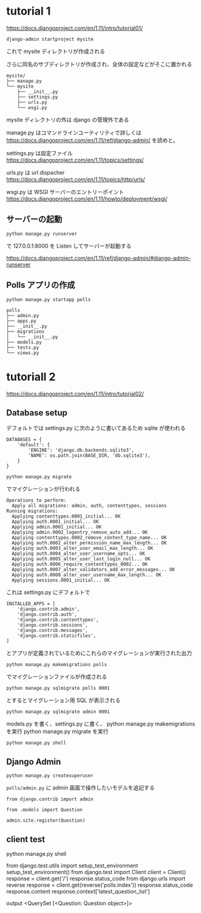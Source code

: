 # tutorial 1

https://docs.djangoproject.com/en/1.11/intro/tutorial01/

```
django-admin startproject mysite
```

これで mysite ディレクトリが作成される

さらに同名のサブディレクトリが作成され、全体の設定などがそこに置かれる

```
mysite/
├── manage.py
└── mysite
    ├── __init__.py
    ├── settings.py
    ├── urls.py
    └── wsgi.py
```

mysite ディレクトリの外は django の管理外である

manage.py はコマンドラインユーティリティで詳しくは
https://docs.djangoproject.com/en/1.11/ref/django-admin/
を読めと。

settings.py は設定ファイル
https://docs.djangoproject.com/en/1.11/topics/settings/

urls.py は url dispacher
https://docs.djangoproject.com/en/1.11/topics/http/urls/

wsgi.py は WSGI サーバーのエントリーポイント
https://docs.djangoproject.com/en/1.11/howto/deployment/wsgi/

## サーバーの起動

```
python manage.py runserver
```

で 127.0.0.1:8000 を Listen してサーバーが起動する

https://docs.djangoproject.com/en/1.11/ref/django-admin/#django-admin-runserver

## Polls アプリの作成

```
python manage.py startapp polls
```

```
polls
├── admin.py
├── apps.py
├── __init__.py
├── migrations
│   └── __init__.py
├── models.py
├── tests.py
└── views.py
```


# tutoriall 2

https://docs.djangoproject.com/en/1.11/intro/tutorial02/

## Database setup

デフォルトでは settings.py に次のように書いてあるため sqlite が使われる

```
DATABASES = {
    'default': {
        'ENGINE': 'django.db.backends.sqlite3',
        'NAME': os.path.join(BASE_DIR, 'db.sqlite3'),
    }
}
```

```
python manage.py migrate
```

でマイグレーションが行われる

```
Operations to perform:
  Apply all migrations: admin, auth, contenttypes, sessions
Running migrations:
  Applying contenttypes.0001_initial... OK
  Applying auth.0001_initial... OK
  Applying admin.0001_initial... OK
  Applying admin.0002_logentry_remove_auto_add... OK
  Applying contenttypes.0002_remove_content_type_name... OK
  Applying auth.0002_alter_permission_name_max_length... OK
  Applying auth.0003_alter_user_email_max_length... OK
  Applying auth.0004_alter_user_username_opts... OK
  Applying auth.0005_alter_user_last_login_null... OK
  Applying auth.0006_require_contenttypes_0002... OK
  Applying auth.0007_alter_validators_add_error_messages... OK
  Applying auth.0008_alter_user_username_max_length... OK
  Applying sessions.0001_initial... OK
```

これは settings.py にデフォルトで 

```
INSTALLED_APPS = [
    'django.contrib.admin',
    'django.contrib.auth',
    'django.contrib.contenttypes',
    'django.contrib.sessions',
    'django.contrib.messages',
    'django.contrib.staticfiles',
]
```

とアプリが定義されているためにこれらのマイグレーションが実行された出力

```
python manage.py makemigrations polls
```

でマイグレーションファイルが作成される

```
python manage.py sqlmigrate polls 0001
```

とするとマイグレーション用 SQL が表示される

```
python manage.py sqlmigrate admin 0001
```


models.py を書く、settings.py に書く、
python manage.py makemigrations
を実行
python manage.py migrate
を実行


```
python manage.py shell
```

## Django Admin

```
python manage.py createsuperuser
```

`polls/admin.py` に admin 画面で操作したいモデルを追記する

```
from django.contrib import admin

from .models import Question

admin.site.register(Question)
```


## client test

python manage.py shell

from django.test.utils import setup_test_environment
setup_test_environment()
from django.test import Client
client = Client()
response = client.get('/')
response.status_code
from django.urls import reverse
response = client.get(reverse('polls:index'))
response.status_code
response.content
response.context['latest_question_list']

output
<QuerySet [<Question: Question object>]>


